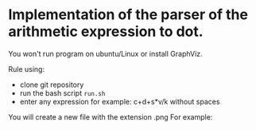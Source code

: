 # Implementation of the parser of the arithmetic expression to dot.  #
You won't run program on ubuntu/Linux or install GraphViz.

Rule using:
+  clone git repository
+  run the bash script `run.sh`
+  enter any expression for example: c+d+s*v/k without spaces

You will create a new file with the extension .png
For example:
